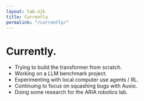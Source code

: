 ```yaml
---
layout: tab.njk
title: Currently
permalink: "/currently/"
---
```


# Currently.

- Trying to build the transformer from scratch.
- Working on a LLM benchmark project.
- Experimenting with local computer use agents / RL.
- Continuing to focus on squashing bugs with Auxio.
- Doing some research for the ARIA robotics lab.
